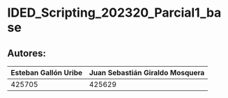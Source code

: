 # IDED_Scripting_202320_Parcial1_base
## Autores:
| Esteban Gallón Uribe | Juan Sebastián Giraldo Mosquera |
| --- | --- |
| 425705 | 425629 |
